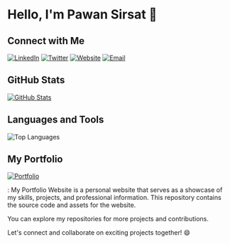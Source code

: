 # Hello, I'm Pawan Sirsat 👋

## Connect with Me
[![LinkedIn](https://img.shields.io/badge/-LinkedIn-0077B5?style=for-the-badge&logo=LinkedIn&logoColor=white)](https://www.linkedin.com/in/pawan-sirsat-72a0ba174/)
[![Twitter](https://img.shields.io/badge/-Twitter-1DA1F2?style=for-the-badge&logo=Twitter&logoColor=white)](https://twitter.com/sirsat_pawan)
[![Website](https://img.shields.io/badge/-Website-FF5722?style=for-the-badge)](https://pawansirsat.github.io/Portfolio-Website/)
[![Email](https://img.shields.io/badge/-Email-D14836?style=for-the-badge)](mailto:p1.sirsat1998@gmail.com)

## GitHub Stats
[![GitHub Stats](https://github-readme-stats.vercel.app/api?username=PawanSirsat&show_icons=true&hide_border=true)](https://github.com/PawanSirsat)
## Languages and Tools
![Top Languages](https://github-readme-stats.vercel.app/api/top-langs/?username=PawanSirsat)

## My Portfolio
[![Portfolio](https://img.shields.io/badge/-Website-FF5722?style=for-the-badge)](https://pawansirsat.github.io/Portfolio-Website/)

: My Portfolio Website is a personal website that serves as a showcase of my skills, projects, and professional information. This repository contains the source code and assets for the website.

You can explore my repositories for more projects and contributions.

Let's connect and collaborate on exciting projects together! 😄
